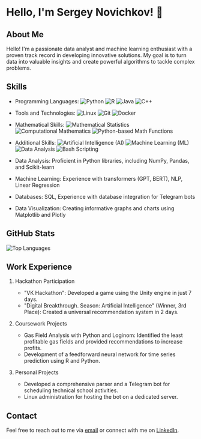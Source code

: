 <!-- Profile Header -->
# Hello, I'm Sergey Novichkov! 👋

## About Me

Hello! I'm a passionate data analyst and machine learning enthusiast with a proven track record in developing innovative solutions. My goal is to turn data into valuable insights and create powerful algorithms to tackle complex problems.

## Skills

- Programming Languages: 
  ![Python](https://img.shields.io/badge/Python-Expert-brightgreen) ![R](https://img.shields.io/badge/R-Advanced-blue) ![Java](https://img.shields.io/badge/Java-Proficient-orange) ![C++](https://img.shields.io/badge/C++-Proficient-orange)
  
- Tools and Technologies: 
  ![Linux](https://img.shields.io/badge/Linux-Proficient-orange) ![Git](https://img.shields.io/badge/Git-Proficient-orange) ![Docker](https://img.shields.io/badge/Docker-Proficient-orange)

- Mathematical Skills: 
  ![Mathematical Statistics](https://img.shields.io/badge/Mathematical%20Statistics-Advanced-blue) ![Computational Mathematics](https://img.shields.io/badge/Computational%20Mathematics-Advanced-blue) ![Python-based Math Functions](https://img.shields.io/badge/Python-based%20Math%20Functions-Expert-brightgreen)

- Additional Skills: 
  ![Artificial Intelligence (AI)](https://img.shields.io/badge/Artificial%20Intelligence%20(AI)-Advanced-blue) ![Machine Learning (ML)](https://img.shields.io/badge/Machine%20Learning%20(ML)-Advanced-blue) ![Data Analysis](https://img.shields.io/badge/Data%20Analysis-Proficient-orange) ![Bash Scripting](https://img.shields.io/badge/Bash%20Scripting-Proficient-orange)

- Data Analysis: Proficient in Python libraries, including NumPy, Pandas, and Scikit-learn
- Machine Learning: Experience with transformers (GPT, BERT), NLP, Linear Regression
- Databases: SQL, Experience with database integration for Telegram bots
- Data Visualization: Creating informative graphs and charts using Matplotlib and Plotly

## GitHub Stats

![Top Languages](https://github-readme-stats.vercel.app/api/top-langs/?username=xEnotWhyNotx&layout=compact&langs_count=6)

## Work Experience

1. Hackathon Participation
   - "VK Hackathon": Developed a game using the Unity engine in just 7 days.
   - "Digital Breakthrough. Season: Artificial Intelligence" (Winner, 3rd Place): Created a universal recommendation system in 2 days.

2. Coursework Projects
   - Gas Field Analysis with Python and Loginom: Identified the least profitable gas fields and provided recommendations to increase profits.
   - Development of a feedforward neural network for time series prediction using R and Python.

3. Personal Projects
   - Developed a comprehensive parser and a Telegram bot for scheduling technical school activities.
   - Linux administration for hosting the bot on a dedicated server.

## Contact

Feel free to reach out to me via [email](novichkovSD@ya.ru) or connect with me on [LinkedIn](https://www.linkedin.com/in/XEnotWhyNotx/).
